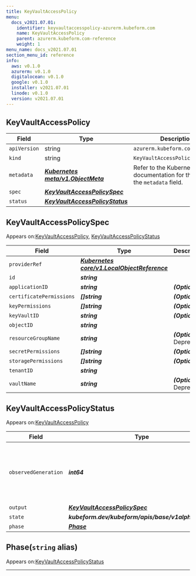 ```yaml
---
title: KeyVaultAccessPolicy
menu:
  docs_v2021.07.01:
    identifier: keyvaultaccesspolicy-azurerm.kubeform.com
    name: KeyVaultAccessPolicy
    parent: azurerm.kubeform.com-reference
    weight: 1
menu_name: docs_v2021.07.01
section_menu_id: reference
info:
  aws: v0.1.0
  azurerm: v0.1.0
  digitalocean: v0.1.0
  google: v0.1.0
  installer: v2021.07.01
  linode: v0.1.0
  version: v2021.07.01
---
```


## KeyVaultAccessPolicy
| Field | Type | Description |
| ------ | ----- | ----------- |
| `apiVersion` | string | `azurerm.kubeform.com/v1alpha1` |
|    `kind` | string | `KeyVaultAccessPolicy` |
| `metadata` | ***[Kubernetes meta/v1.ObjectMeta](https://v1-18.docs.kubernetes.io/docs/reference/generated/kubernetes-api/v1.18/#objectmeta-v1-meta)***|Refer to the Kubernetes API documentation for the fields of the `metadata` field.|
| `spec` | ***[KeyVaultAccessPolicySpec](#keyvaultaccesspolicyspec)***||
| `status` | ***[KeyVaultAccessPolicyStatus](#keyvaultaccesspolicystatus)***||
## KeyVaultAccessPolicySpec

Appears on:[KeyVaultAccessPolicy](#keyvaultaccesspolicy), [KeyVaultAccessPolicyStatus](#keyvaultaccesspolicystatus)

| Field | Type | Description |
| ------ | ----- | ----------- |
| `providerRef` | ***[Kubernetes core/v1.LocalObjectReference](https://v1-18.docs.kubernetes.io/docs/reference/generated/kubernetes-api/v1.18/#localobjectreference-v1-core)***||
| `id` | ***string***||
| `applicationID` | ***string***| ***(Optional)*** |
| `certificatePermissions` | ***[]string***| ***(Optional)*** |
| `keyPermissions` | ***[]string***| ***(Optional)*** |
| `keyVaultID` | ***string***| ***(Optional)*** |
| `objectID` | ***string***||
| `resourceGroupName` | ***string***| ***(Optional)*** Deprecated|
| `secretPermissions` | ***[]string***| ***(Optional)*** |
| `storagePermissions` | ***[]string***| ***(Optional)*** |
| `tenantID` | ***string***||
| `vaultName` | ***string***| ***(Optional)*** Deprecated|
## KeyVaultAccessPolicyStatus

Appears on:[KeyVaultAccessPolicy](#keyvaultaccesspolicy)

| Field | Type | Description |
| ------ | ----- | ----------- |
| `observedGeneration` | ***int64***| ***(Optional)*** Resource generation, which is updated on mutation by the API Server.|
| `output` | ***[KeyVaultAccessPolicySpec](#keyvaultaccesspolicyspec)***| ***(Optional)*** |
| `state` | ***kubeform.dev/kubeform/apis/base/v1alpha1.State***| ***(Optional)*** |
| `phase` | ***[Phase](#phase)***| ***(Optional)*** |
## Phase(`string` alias)

Appears on:[KeyVaultAccessPolicyStatus](#keyvaultaccesspolicystatus)

---

